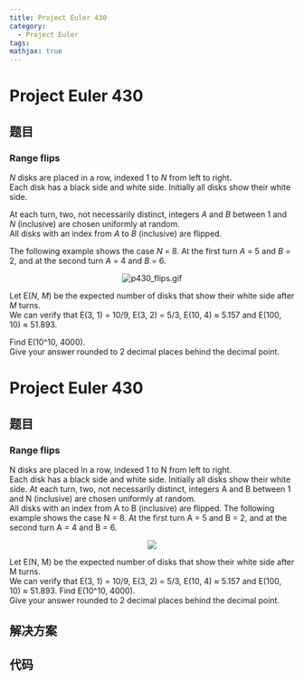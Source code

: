 ```yaml
---
title: Project Euler 430
category:
  - Project Euler
tags:
mathjax: true
---
```

<escape><!-- more --></escape>
    
# Project Euler 430
## 题目
### Range flips


<var>N</var> disks are placed in a row, indexed 1 to <var>N</var> from left to right.<br />
Each disk has a black side and white side. Initially all disks show their white side.

At each turn, two, not necessarily distinct, integers <var>A</var> and <var>B</var> between 1 and <var>N</var> (inclusive) are chosen uniformly at random.<br />
All disks with an index from <var>A</var> to <var>B</var> (inclusive) are flipped.

The following example shows the case <var>N</var> = 8. At the first turn <var>A</var> = 5 and <var>B</var> = 2, and at the second turn <var>A</var> = 4 and <var>B</var> = 6.

<p align="center"><img src="project/images/p430_flips.gif" class="dark_img" alt="p430_flips.gif" />

Let E(<var>N</var>, <var>M</var>) be the expected number of disks that show their white side after <var>M</var> turns.<br />
We can verify that E(3, 1) = 10/9, E(3, 2) = 5/3, E(10, 4) ≈ 5.157 and E(100, 10) ≈ 51.893.

Find E(10^10, 4000).<br />
Give your answer rounded to 2 decimal places behind the decimal point.


# Project Euler 430
## 题目
### Range flips

N disks are placed in a row, indexed 1 to N from left to right.<br>Each disk has a black side and white side. Initially all disks show their white side.
At each turn, two, not necessarily distinct, integers A and B between 1 and N (inclusive) are chosen uniformly at random.<br>All disks with an index from A to B (inclusive) are flipped.
The following example shows the case N = 8. At the first turn A = 5 and B = 2, and at the second turn A = 4 and B = 6.
<center><img src="https://projecteuler.net/project/images/p430_flips.gif"></center>

Let E(N, M) be the expected number of disks that show their white side after M turns.<br>We can verify that E(3, 1) = 10/9, E(3, 2) = 5/3, E(10, 4) ≈ 5.157 and E(100, 10) ≈ 51.893.
Find E(10^10, 4000).<br>Give your answer rounded to 2 decimal places behind the decimal point.


## 解决方案


## 代码


